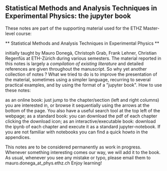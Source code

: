## Statistical Methods and Analysis Techniques in Experimental Physics: the jupyter book 

These notes are part of the supporting material used for the ETHZ Master-level course:

** Statistical Methods and Analysis Techniques in Experimental Physics **

initially taught by Mauro Donegà, Christoph Grab, Frank Lehner, Christian Regenfüs at ETH-Zürich during various semesters.
The material reported in this notes is largely a *compilation of existing literature* and detailed references are given throughout the manuscript.
So why yet another collection of notes ? What we tried to do is to improve the presentation of the material, sometimes using a simpler language, recurring to several practical examples, and by using the format of a "jupyter book".
How to use these notes:

as an online book: just jump to the chapter/section (left and right columns) you are interested in, or browse it sequentially using the arrows at the bottom of the page. You also have a useful search tool at the top left of the webpage;
as a standard book: you can download the pdf of each chapter clicking the download icon;
as an interactive/executable book: download the ipynb of each chapter and execute it as a standard jupyter-notebook. If you are not familiar with notebooks you can find a quick howto in the appendices.

This notes are to be considered permanently as work in progress. Whenever something interesting comes our way, we will add it to the book.
As usual, whenever you see any mistake or typo, please email them to mauro.donega_at_phys.ethz.ch
Enjoy learning!
